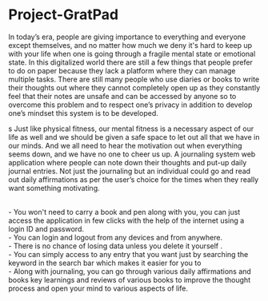 # Project-GratPad

In today’s era, people are giving importance to everything and everyone except themselves, and no matter how much we deny it's hard to keep up with your life when one is going through a fragile mental state or emotional state. In this digitalized world there are still a few things that people prefer to do on paper because they lack a platform where they can manage multiple tasks.
There are still many people who use diaries or books to write their thoughts out where they cannot completely open up as they constantly feel that their notes are unsafe and can be accessed by anyone so to overcome this problem and to respect one’s privacy in addition to develop one’s mindset this system is to be developed.

s
Just like physical fitness, our mental fitness is a necessary aspect of our life as well and we should be given a safe space to let out all that we have in our minds. And we all need to hear the motivation out when everything seems down, and we have no one to cheer us up. A journaling system web application where people can note down their thoughts and put-up daily journal entries. Not just the journaling but an individual could go and read out daily affirmations as per the user’s choice for the times when they really want something motivating.

<br>
- You won't need to carry a book and pen along with you, you can just access the application in few clicks with the help of the internet using a login ID and password.<br>
- You can login and logout from any devices and from anywhere.<br>
- There is no chance of losing data unless you delete it yourself .<br>
- You can simply access to any entry that you want just by searching the keyword in the search bar which makes it easier for you to <br>
- Along with journaling, you can go through various daily affirmations and books key learnings and reviews of various books to improve the thought process and open your mind to various aspects of life. 

